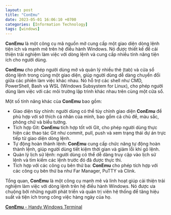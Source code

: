 ```yaml
---
layout: post
title: "ConEmu"
date: 2023-05-01 16:06:10 +0700
categories: [Information Technology]
tags: [windows]
---
```


**ConEmu** là một công cụ mã nguồn mở cung cấp một giao diện dòng lệnh tiện ích và mạnh mẽ trên hệ điều hành Windows. Nó được thiết kế để cải thiện trải nghiệm làm việc với dòng lệnh và cung cấp nhiều tính năng tiện ích cho người dùng.

**ConEmu** cho phép người dùng mở và quản lý nhiều thẻ (tab) và cửa sổ dòng lệnh trong cùng một giao diện, giúp người dùng dễ dàng chuyển đổi giữa các phiên làm việc khác nhau. Nó hỗ trợ các shell như CMD, PowerShell, Bash và WSL (Windows Subsystem for Linux), cho phép người dùng làm việc với các môi trường lập trình khác nhau trên cùng một cửa sổ.

Một số tính năng khác của **ConEmu** bao gồm:
- Giao diện tùy chỉnh: người dùng có thể tùy chỉnh giao diện **ConEmu** để phù hợp với sở thích cá nhân của mình, bao gồm cả chủ đề, màu sắc, phông chữ và biểu tưởng.
- Tích hợp Git: **ConEmu** tích hợp tốt với Git, cho phép người dùng thực hiện các thao tác Git như commit, pull, push và xem trạng thái dự án trực tiếp từ giao diện dòng lệnh.
- Tự động hoàn thành lệnh: **ConEmu** cung cấp chức năng tự động hoàn thành lệnh, giúp người dùng tiết kiệm thời gian và giảm lỗi khi gõ lệnh.
- Quản lý lịch sử lệnh: người dùng có thể dễ dàng truy cập vào lịch sử lệnh và tìm kiếm các lệnh trước đó đã được thực thi.
- Tích hợp với các công cụ bên thứ ba: **ConEmu** cho phép tích hợp với các công cụ bên thứ ba như Far Manager, PuTTY và Clink.

Tổng quan, **ConEmu** là một công cụ mạnh mẽ và linh hoạt giúp cải thiện trải nghiệm làm việc với dòng lệnh trên hệ điều hành Windows. Nó được ưa chuộng bởi những người phát triển và quản trị viên hệ thống để tăng hiệu suất và tiện ích trong công việc hàng ngày của họ.

[**ConEmu** - Handy Windows Terminal](https://conemu.github.io/)

